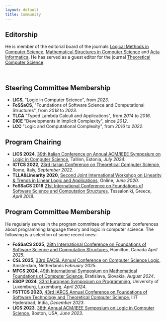```yaml
---
layout: default
title: Community
---
```


<h2 class="fat-bottom">Editorship</h2>
<p class="indentfirst">He is member of the editorial board of the journals <a href="https://lmcs.episciences.org">Logical Methods in Computer Science</a>, <a href="https://www.cambridge.org/core/journals/mathematical-structures-in-computer-science">Mathematical Structures in Computer Science</a> and <a href="https://www.springer.com/journal/236">Acta Informatica</a>. He has served as a guest editor for the journal <a href="https://www.sciencedirect.com/journal/theoretical-computer-science">Theoretical Computer Science</a></p>
<br>

<h2 class="fat-bottom">Steering Committee Membership</h2>
<ul>
<li> <b>LICS</b>, "Logic in Computer Science", from <em>2023</em>.</li>
<li> <b>FoSSaCS</b>, "Foundations of Software Science and Computational Structures", from <em>2018</em> to <em>2023</em>.</li>
<li> <b>TLCA</b> "Typed Lambda Calculi and Applications", from <em>2014</em> to <em>2016</em>.</li>
<li> <b>DICE</b> "Developments in Implicit Complexity", since <em>2012</em>.</li>
<li> <b>LCC</b> "Logic and Computational Complexity", from <em>2016</em> to <em>2022</em>.</li>
</ul>

<h2 class="fat-bottom">Program Chairing</h2>
<ul>
<li> <b>LICS 2024</b>, <a href="https://lics.siglog.org/lics24/">39th Italian Conference on Annual ACM/IEEE Symposium on Logic in Computer Science</a>, Tallinn, Estonia, <em>July 2024</em>.</li>
<li> <b>ICTCS 2022</b>, <a href="https://easyconferences.eu/ictcs2022/">23rd Italian Conference on Theoretical Computer Science</a>, Rome, Italy, <em>September 2022</em>.</li>
<li> <b>TLLA&Linearity 2020</b>, <a href="https://easyconferences.eu/ictcs2022/">Second Joint International Workshop on Linearity & Trends in Linear Logic and Applications</a>, Online, <em>June 2020</em>.</li>
<li> <b>FoSSaCS 2018</b> <a href="https://www.etaps.org/2018/fossacs">21st International Conference on Foundations of Software Science and Computation Structures</a>, Tessaloniki, Greece, <em>April 2018</em>.</li>
</ul>

<h2 class="fat-bottom">Program Committee Membership</h2>
<p class="indentfirst">He regularly serves in the program committee of international conferences about programming language theory and logic in computer science. The following is a selection of some recent ones:
<ul>
<li> <b>FoSSaCS 2025</b>, <a href="https://etaps.org/2025/">28th International Conference on Foundations of Software Science and Computation Structures</a>, Hamilton, Canada <em>April 2025</em>.</li>
<li> <b>CSL 2025</b>, <a href="https://www.eacsl.org/csl-conferences/">33rd EACSL Annual Conference on Computer Science Logic</a>, Amsterdam, Netherlands <em>February 2025</em>.</li>
<li> <b>MFCS 2024</b>, <a href="http://www.mfcs.sk">49th International Symposium on Mathematical Foundations of Computer Science</a>, Bratislava, Slovakia, <em>August 2024</em>.</li>
<li> <b>ESOP 2024</b>, <a href="https://etaps.org/2024/conferences/esop/">33rd European Symposium on Programming</a>, University of Luxemburg, Luxemburg, <em>April 2024</em>.</li>
<li> <b>FSTTCS 2023</b>, <a href="https://www.fsttcs.org.in/2023/">43rd IARCS Annual Conference on Foundations of Software Technology and Theoretical Computer Science</a>, IIIT Hyderabad, India, <em>December 2023</em>.</li>
<li> <b>LICS 2023</b>, <a href="https://lics.siglog.org/lics23/">38th Annual ACM/IEEE Symposium on Logic in Computer Science</a>, Boston, USA, <em>June 2023</em>.</li>
</ul>
</p>